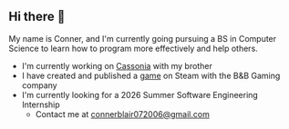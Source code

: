 ## Hi there 👋
My name is Conner, and I'm currently going pursuing a BS in Computer Science to learn how to program more effectively and help others. 
- I'm currently working on [Cassonia](https://b-bgaming.com) with my brother
- I have created and published a [game](https://store.steampowered.com/app/2404060/Mr_Mookie_and_the_Runaway_Cookie/) on Steam with the B&B Gaming company
- I'm currently looking for a 2026 Summer Software Engineering Internship
  - Contact me at connerblair072006@gmail.com
<!--
**ConnerIBlair/ConnerIBlair** is a ✨ _special_ ✨ repository because its `README.md` (this file) appears on your GitHub profile.

Here are some ideas to get you started:

- 🔭 I’m currently working on ...
- 🌱 I’m currently learning ...
- 👯 I’m looking to collaborate on ...
- 🤔 I’m looking for help with ...
- 💬 Ask me about ...
- 📫 How to reach me: ...
- 😄 Pronouns: ...
- ⚡ Fun fact: ...
-->
